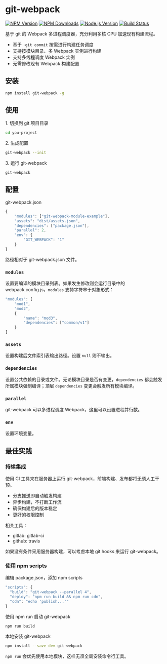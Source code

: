 # git-webpack

[![NPM Version][npm-image]][npm-url]
[![NPM Downloads][downloads-image]][downloads-url]
[![Node.js Version][node-version-image]][node-version-url]
[![Build Status][travis-ci-image]][travis-ci-url]

基于 git 的 Webpack 多进程调度器，充分利用多核 CPU 加速现有构建流程。

* 基于 `·git commit` 按需进行构建任务调度
* 支持按模块目录、多 Webpack 实例进行构建
* 支持多线程调度 Webpack 实例
* 无需修改现有 Webpack 构建配置

## 安装

```bash
npm install git-webpack -g
```

## 使用

1\. 切换到 git 项目目录

```bash
cd you-project
```

2\. 生成配置

```bash
git-webpack --init
```

3\. 运行 git-webpack

```bash
git-webpack
```

## 配置

git-webpack.json

```javascript
{   
    "modules": ["git-webpack-module-example"],
    "assets": "dist/assets.json",
    "dependencies": ["package.json"],
    "parallel": 2,
    "env": {
        "GIT_WEBPACK": "1"
    }
}
```

路径相对于 git-webpack.json 文件。

### `modules`

设置要编译的模块目录列表。如果发生修改则会运行目录中的 webpack.config.js，`modules` 支持字符串于对象形式：

```javascript 
"modules": [
    "mod1",
    "mod2",
    {
        "name": "mod3",
        "dependencies": ["common/v1"]
    }
]
```

### `assets`

设置构建后文件索引表输出路径。设置 `null` 则不输出。

### `dependencies`

设置公共依赖的目录或文件。无论模块目录是否有变更，`dependencies` 都会触发所属模块强制编译；顶层 `dependencies` 变更会触发所有模块编译。

### `parallel`

git-webpack 可以多进程调度 Webpack，这里可以设置进程并行数。

### `env`

设置环境变量。

## 最佳实践

### 持续集成

使用 CI 工具来在服务器上运行 git-webpack，前端构建、发布都将无须人工干预。

* 分支推送即自动触发构建
* 异步构建，不打断工作流
* 确保构建后的版本稳定
* 更好的权限控制

相关工具：

* gitlab: gitlab-ci
* github: travis

如果没有条件采用服务器构建，可以考虑本地 git hooks 来运行 git-webpack。

### 使用 npm scripts

编辑 package.json，添加 npm scripts

```javascript
"scripts": {
  "build": "git-webpack --parallel 4",
  "deploy": "npm run build && npm run cdn",
  "cdn": "echo 'publish...'"
}
```

使用 npm run 启动 git-webpack

```bash
npm run build
```

本地安装 git-webpack

```bash
npm install --save-dev git-webpack
```

`npm run` 会优先使用本地模块，这样无须全局安装命令行工具。



[npm-image]: https://img.shields.io/npm/v/git-webpack.svg
[npm-url]: https://npmjs.org/package/git-webpack
[node-version-image]: https://img.shields.io/node/v/git-webpack.svg
[node-version-url]: http://nodejs.org/download/
[downloads-image]: https://img.shields.io/npm/dm/git-webpack.svg
[downloads-url]: https://npmjs.org/package/git-webpack
[travis-ci-image]: https://travis-ci.org/aui/git-webpack.svg?branch=master
[travis-ci-url]: https://travis-ci.org/aui/git-webpack